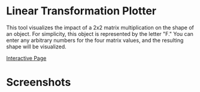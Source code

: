# Linear Transformation Plotter

This tool visualizes the impact of a 2x2 matrix multiplication on the shape of an object.
For simplicity, this object is represented by the letter "F."
You can enter any arbitrary numbers for the four matrix values, and the resulting shape will be visualized.

 [Interactive Page](https://<lischilpp>.github.io/Linear-Transformation-Plotter)

 # Screenshots
